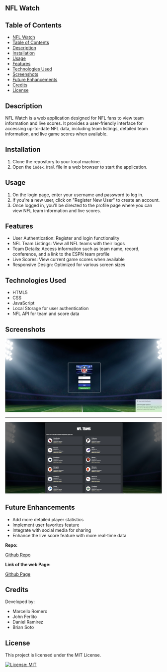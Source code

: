 


## NFL Watch

## Table of Contents
- [NFL Watch](#nfl-watch)
- [Table of Contents](#table-of-contents)
- [Description](#description)
- [Installation](#installation)
- [Usage](#usage)
- [Features](#features)
- [Technologies Used](#technologies-used)
- [Screenshots](#screenshots)
- [Future Enhancements](#future-enhancements)
- [Credits](#credits)
- [License](#license)

## Description
NFL Watch is a web application designed for NFL fans to view team information and live scores. It provides a user-friendly interface for accessing up-to-date NFL data, including team listings, detailed team information, and live game scores when available.

## Installation
1. Clone the repository to your local machine.
2. Open the `index.html` file in a web browser to start the application.

## Usage
1. On the login page, enter your username and password to log in.
2. If you're a new user, click on "Register New User" to create an account.
3. Once logged in, you'll be directed to the profile page where you can view NFL team information and live scores.

## Features
- User Authentication: Register and login functionality
- NFL Team Listings: View all NFL teams with their logos
- Team Details: Access information such as team name, record, conference, and a link to the ESPN team profile
- Live Scores: View current game scores when available
- Responsive Design: Optimized for various screen sizes

## Technologies Used
- HTML5
- CSS
- JavaScript
- Local Storage for user authentication
- NFL API for team and score data

## Screenshots

![alt text](./assets/images/Screenshot-1.png)

---

![alt text](./assets/images/Screenshot-2.png)

## Future Enhancements
- Add more detailed player statistics
- Implement user favorites feature
- Integrate with social media for sharing
- Enhance the live score feature with more real-time data
  
**Repo:**

[Github Repo](https://github.com/danielsantana9824/NFL-Watch)

**Link of the web Page:**

[Github Page](https://danielsantana9824.github.io/NFL-Watch/)

## Credits
Developed by:

- Marcello Romero
- John Ferlito
- Daniel Ramirez
- Brian Soto

## License
This project is licensed under the MIT License.

[![License: MIT](https://img.shields.io/badge/License-MIT-yellow.svg)](https://opensource.org/licenses/MIT)
